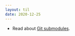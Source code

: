 ```yaml
---
layout: til
date: 2020-12-25
---
```

- Read about [Git submodules](http://git-scm.com/book/en/v2/Git-Tools-Submodules).
